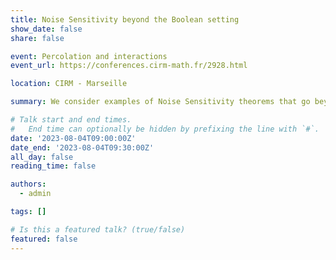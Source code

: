```yaml
---
title: Noise Sensitivity beyond the Boolean setting
show_date: false
share: false

event: Percolation and interactions
event_url: https://conferences.cirm-math.fr/2928.html

location: CIRM - Marseille

summary: We consider examples of Noise Sensitivity theorems that go beyond the traditional Boolean setting.

# Talk start and end times.
#   End time can optionally be hidden by prefixing the line with `#`.
date: '2023-08-04T09:00:00Z'
date_end: '2023-08-04T09:30:00Z'
all_day: false
reading_time: false

authors:
  - admin

tags: []

# Is this a featured talk? (true/false)
featured: false
---
```


